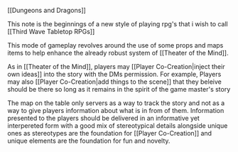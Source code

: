 [[Dungeons and Dragons]]

This note is the beginnings of a new style of playing rpg's that i wish to call [[Third Wave Tabletop RPGs]] 

This mode of gameplay revolves around the use of some props and maps items to help enhance the already robust system of [[Theater of the Mind]]. 

As in [[Theater of the Mind]], players may [[Player Co-Creation|inject their own ideas]] into the story with the DMs permission. For example, Players may also [[Player Co-Creation|add things to the scene]] that they beleive should be there so long as it remains in the spirit of the game master's story

The map on the table only servers as a way to track the story and not as a way to give players information about what is in from of them. Information presented to the players should be delivered in an informative yet interpereted form with a good mix of stereotypical details alongside unique ones as stereotypes are the foundation for [[Player Co-Creation]] and unique elements are the foundation for fun and novelty.